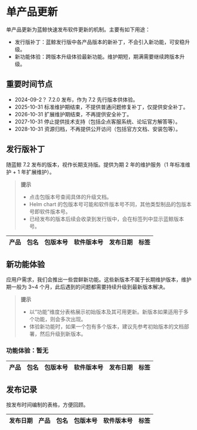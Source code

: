 # 单产品更新

单产品更新为蓝鲸快速发布软件更新的机制。主要有如下用途：
* 发行版补丁：蓝鲸发行版中各产品版本的新补丁，不会引入新功能，可安稳升级。
* 新功能体验：跨版本升级体验最新功能。维护期短，期满需要继续跨版本升级。

## 重要时间节点
* 2024-09-2？ 7.2.0 发布，作为 7.2 先行版本供体验。
* 2025-10-31 标准维护期结束，不提供普通问题修复补丁，仅提供安全补丁。
* 2026-10-31 扩展维护期结束，不再提供安全补丁。
* 2027-10-31 停止提供技术支持（包括企点客服系统、论坛官方解答等）。
* 2028-10-31 资源归档，不再提供公开访问（包括官方文档、安装包等）。

## 发行版补丁
随蓝鲸 7.2 发布的版本，视作长期支持版。提供为期 2 年的维护服务（1 年标准维护 + 1 年扩展维护）。

>**提示**
>
>* 点击包版本号查阅具体的升级文档。
>* Helm chart 的包版本号可能和软件版本号不同，其他类型制品的包版本号即软件版本号。
>* 已经发布的版本后续会收录到发行版中，会在标签列中显示蓝鲸版本号。

| 产品 | 包名 | 包版本号 | 软件版本号 | 发布日期 | 标签 |
|--|--|--|--|--|--|

## 新功能体验
应用户需求，我们会推出一些尝鲜新功能。这些新版本不属于长期维护版本，维护期一般为 3~4 个月，此后遇到的问题都需要持续升级到最新版本解决。

>**提示**
>
>* 以“功能”维度分表格展示初始版本及其可用更新。新版本如果适用于多个功能，则会多次出现。
>* 体验新功能时，如果一个包有多个版本，建议先参考初始版本的文档部署，然后升级到新版本。

### 功能体验：暂无
| 产品 | 包名 | 包版本号 | 软件版本号 | 发布日期 | 标签 |
|--|--|--|--|--|--|


## 发布记录
按发布时间编制的表格，方便回顾。

| 发布日期 | 产品 | 包名 | 包版本号 | 软件版本号 | 标签 |
|--|--|--|--|--|--|

